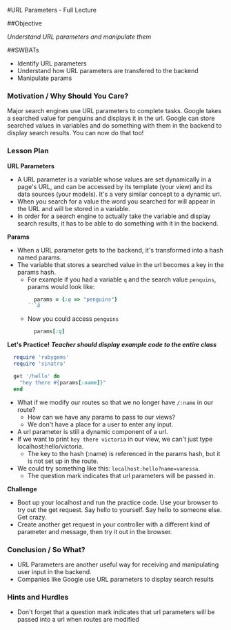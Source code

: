 #URL Parameters - Full Lecture

##Objective

*Understand URL parameters and manipulate them*

##SWBATs
+ Identify URL parameters
+ Understand how URL parameters are transfered to the backend
+ Manipulate params

### Motivation / Why Should You Care?
Major search engines use URL parameters to complete tasks. Google takes a searched value for penguins and displays it in the url. Google can store searched values in variables and do something with them in the backend to display search results. You can now do that too!

### Lesson Plan

**URL Parameters**

+ A URL parameter is a variable whose values are set dynamically in a page's URL, and can be accessed by its template (your view) and its data sources (your models). It's a very similar concept to a dynamic url.
+ When you search for a value the word you searched for will appear in the URL and will be stored in a variable.
+ In order for a search engine to actually take the variable and display search results, it has to be able to do something with it in the backend.

**Params**

+ When a URL parameter gets to the backend, it's transformed into a hash named params.
+ The variable that stores a searched value in the url becomes a key in the params hash.
  + For example if you had a variable `q` and the search value `penquins`, params would look like:
    ```ruby
      params = {:q => "penguins"}
    ```å
  + Now you could access `penguins`
    ```ruby
      params[:q]
    ```

**Let's Practice!**
***Teacher should display example code to the entire class***

```ruby
  require 'rubygems'
  require 'sinatra'

  get '/hello' do
    "hey there #{params[:name]}"
  end
```
+ What if we modify our routes so that we no longer have `/:name` in our route?
  + How can we have any params to pass to our views? 
  + We don't have a place for a user to enter any input.
+ A url parameter is still a dynamic component of a url. 
+ If we want to print `hey there victoria` in our view, we can't just type localhost:hello/victoria.
  + The key to the hash (:name) is referenced in the params hash, but it is not set up in the route.
+ We could try something like this: `localhost:hello?name=vanessa`. 
  + The question mark indicates that url parameters will be passed in. 

**Challenge**

+ Boot up your localhost and run the practice code. Use your browser to try out the get request. Say hello to yourself. Say hello to someone else. Get crazy.
+ Create another get request in your controller with a different kind of parameter and message, then try it out in the browser.

### Conclusion / So What?
+ URL Parameters are another useful way for receiving and manipulating user input in the backend.
+ Companies like Google use URL parameters to display search results

### Hints and Hurdles
+ Don't forget that a question mark indicates that url parameters will be passed into a url when routes are modified
